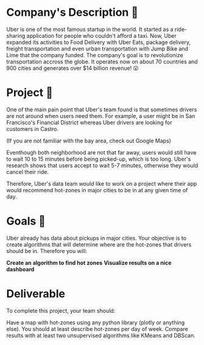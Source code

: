 # Company's Description 📇
Uber is one of the most famous startup in the world. It started as a ride-sharing application for people who couldn't afford a taxi. Now, Uber expanded its activities to Food Delivery with Uber Eats, package delivery, freight transportation and even urban transportation with Jump Bike and Lime that the company funded.
The company's goal is to revolutionize transportation accross the globe. It operates now on about 70 countries and 900 cities and generates over $14 billion revenue! 😮

# Project 🚧
One of the main pain point that Uber's team found is that sometimes drivers are not around when users need them. For example, a user might be in San Francisco's Financial 
District whereas Uber drivers are looking for customers in Castro.

(If you are not familiar with the bay area, check out Google Maps)

Eventhough both neighborhood are not that far away, users would still have to wait 10 to 15 minutes before being picked-up, which is too long. Uber's research shows that users accept to wait 5-7 minutes, otherwise they would cancel their ride.

Therefore, Uber's data team would like to work on a project where their app would recommend hot-zones in major cities to be in at any given time of day.

# Goals 🎯
Uber already has data about pickups in major cities. Your objective is to create algorithms that will determine where are the hot-zones that drivers should be in. Therefore you will:

**Create an algorithm to find hot zones**
**Visualize results on a nice dashboard**

# Deliverable

To complete this project, your team should:

Have a map with hot-zones using any python library (plotly or anything else).
You should at least describe hot-zones per day of week.
Compare results with at least two unsupervised algorithms like KMeans and DBScan.